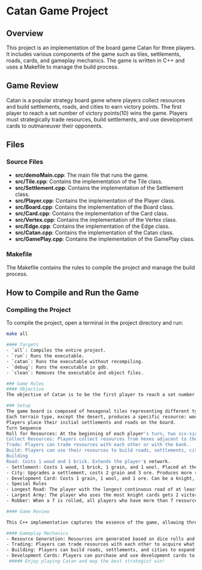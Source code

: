 # Catan Game Project

## Overview
This project is an implementation of the board game Catan for three players. It includes various components of the game such as tiles, settlements, roads, cards, and gameplay mechanics. The game is written in C++ and uses a Makefile to manage the build process.
## Game Review
Catan is a popular strategy board game where players collect resources and build settlements, roads, and cities to earn victory points. The first player to reach a set number of victory points(10) wins the game. Players must strategically trade resources, build settlements, and use development cards to outmaneuver their opponents.

## Files

### Source Files
- **src/demoMain.cpp**: The main file that runs the game.
- **src/Tile.cpp**: Contains the implementation of the Tile class.
- **src/Settlement.cpp**: Contains the implementation of the Settlement class.
- **src/Player.cpp**: Contains the implementation of the Player class.
- **src/Board.cpp**: Contains the implementation of the Board class.
- **src/Card.cpp**: Contains the implementation of the Card class.
- **src/Vertex.cpp**: Contains the implementation of the Vertex class.
- **src/Edge.cpp**: Contains the implementation of the Edge class.
- **src/Catan.cpp**: Contains the implementation of the Catan class.
- **src/GamePlay.cpp**: Contains the implementation of the GamePlay class.

### Makefile
The Makefile contains the rules to compile the project and manage the build process.

## How to Compile and Run the Game

### Compiling the Project
To compile the project, open a terminal in the project directory and run:
```sh
make all

#### Targets
- `all`: Compiles the entire project.
- `run`: Runs the executable.
- `catan`: Runs the executable without recompiling.
- `debug`: Runs the executable in gdb.
- `clean`: Removes the executable and object files.

### Game Rules
#### Objective
The objective of Catan is to be the first player to reach a set number of victory points, typically 10. Players earn victory points by building settlements, cities, and roads, and by purchasing development cards.

### Setup
The game board is composed of hexagonal tiles representing different types of terrain (forest, field, hill, mountain, pasture, and desert).
Each terrain type, except the desert, produces a specific resource: wood, grain, brick, ore, and wool.
Players place their initial settlements and roads on the board.
Turn Sequence
Roll for Resources: At the beginning of each player's turn, two six-sided dice are rolled to determine which hexes produce resources.
Collect Resources: Players collect resources from hexes adjacent to their settlements and cities based on the dice roll.
Trade: Players can trade resources with each other or with the bank.
Build: Players can use their resources to build roads, settlements, cities, or buy development cards.
Building
Road: Costs 1 wood and 1 brick. Extends the player's network.
- Settlement: Costs 1 wood, 1 brick, 1 grain, and 1 wool. Placed at the intersection of three hexes.
- City: Upgrades a settlement, costs 2 grain and 3 ore. Produces more resources.
- Development Card: Costs 1 grain, 1 wool, and 1 ore. Can be a knight, a progress card, or a victory point.
- Special Rules
- Longest Road: The player with the longest continuous road of at least five segments gets 2 victory points.
- Largest Army: The player who uses the most knight cards gets 2 victory points.
- Robber: When a 7 is rolled, all players who have more than 7 resources need to return half of their resources.

#### Game Review

This C++ implementation captures the essence of the game, allowing three players to compete in a turn-based manner. It includes all the core components such as resource generation, trading, building, and using development cards. The game logic ensures a fair and competitive experience for all players.

#### Gameplay Mechanics
- Resource Generation: Resources are generated based on dice rolls and the placement of settlements.
- Trading: Players can trade resources with each other to acquire what they need to build.
- Building: Players can build roads, settlements, and cities to expand their reach and earn victory points.
- Development Cards: Players can purchase and use development cards to gain advantages.
 ##### Enjoy playing Catan and may the best strategist win!
